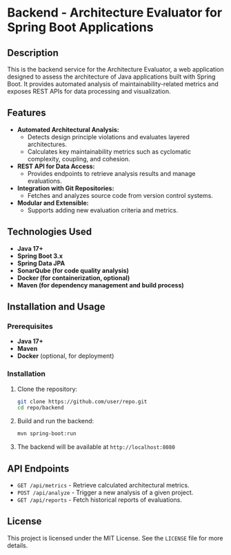 # Backend - Architecture Evaluator for Spring Boot Applications

## Description
This is the backend service for the Architecture Evaluator, a web application designed to assess the architecture of Java applications built with Spring Boot. It provides automated analysis of maintainability-related metrics and exposes REST APIs for data processing and visualization.

## Features
- **Automated Architectural Analysis:**
  - Detects design principle violations and evaluates layered architectures.
  - Calculates key maintainability metrics such as cyclomatic complexity, coupling, and cohesion.
- **REST API for Data Access:**
  - Provides endpoints to retrieve analysis results and manage evaluations.
- **Integration with Git Repositories:**
  - Fetches and analyzes source code from version control systems.
- **Modular and Extensible:**
  - Supports adding new evaluation criteria and metrics.

## Technologies Used
- **Java 17+**
- **Spring Boot 3.x**
- **Spring Data JPA**
- **SonarQube (for code quality analysis)**
- **Docker (for containerization, optional)**
- **Maven (for dependency management and build process)**

## Installation and Usage
### Prerequisites
- **Java 17+**
- **Maven**
- **Docker** (optional, for deployment)

### Installation
1. Clone the repository:
   ```sh
   git clone https://github.com/user/repo.git
   cd repo/backend
   ```
2. Build and run the backend:
   ```sh
   mvn spring-boot:run
   ```
3. The backend will be available at `http://localhost:8080`

## API Endpoints
- `GET /api/metrics` - Retrieve calculated architectural metrics.
- `POST /api/analyze` - Trigger a new analysis of a given project.
- `GET /api/reports` - Fetch historical reports of evaluations.


## License
This project is licensed under the MIT License. See the `LICENSE` file for more details.

